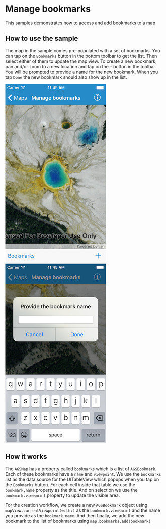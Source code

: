 # Manage bookmarks

This samples demonstrates how to access and add bookmarks to a map

## How to use the sample

The map in the sample comes pre-populated with a set of bookmarks. You
can tap on the `Bookmarks` button in the bottom toolbar to get the list.
Then select either of them to update the map view. To create a new
bookmark, pan and/or zoom to a new location and tap on the `+` button in
the toolbar. You will be prompted to provide a name for the new
bookmark. When you tap `Done` the new bookmark should also show up in
the list.

![](image1.png) ![](image2.png)

## How it works

The `AGSMap` has a property called `bookmarks` which is a list of
`AGSBookmark`. Each of these bookmarks have a `name` and `viewpoint`. We
use the `bookmarks` list as the data source for the UITableView which
popups when you tap on the `Bookmarks` button. For each cell inside that
table we use the `bookmark.name` property as the title. And on selection
we use the `bookmark.viewpoint` property to update the visible area.

For the creation workflow, we create a new `AGSBookmark` object using
`mapView.currentViewpoint(with:)` as the `bookmark.viewpoint` and the
name you provide as the `bookmark.name`. And then finally, we add the
new bookmark to the list of bookmarks using
`map.bookmarks.add(bookmark)`
